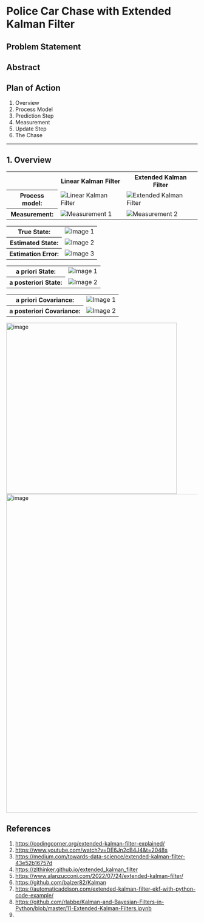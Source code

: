 # Police Car Chase with Extended Kalman Filter

## Problem Statement

## Abstract

## Plan of Action
1. Overview
2. Process Model
3. Prediction Step
4. Measurement
5. Update Step
6. The Chase

-------------

## 1. Overview

<div align="center">
    <table>
        <tr>
            <th></th>
            <th>Linear Kalman Filter</th>
            <th>Extended Kalman Filter</th>
        </tr>
        <tr>
            <th>Process model:</th>
            <td><img src="https://github.com/yudhisteer/Police-Car-Chase-with-Extended-Kalman-Filter/assets/59663734/d4e0430e-3809-40ba-ab25-d37a537a3f76" alt="Linear Kalman Filter"></td>
            <td><img src="https://github.com/yudhisteer/Police-Car-Chase-with-Extended-Kalman-Filter/assets/59663734/2d67cfdd-6c42-4d10-9284-5eba74161915" alt="Extended Kalman Filter"></td>
        </tr>
        <tr>
            <th>Measurement:</th>
            <td><img src="https://github.com/yudhisteer/Police-Car-Chase-with-Extended-Kalman-Filter/assets/59663734/6a88678a-d0b8-4f83-a6a1-a748768ed5c1" alt="Measurement 1"></td>
            <td><img src="https://github.com/yudhisteer/Police-Car-Chase-with-Extended-Kalman-Filter/assets/59663734/5ce7def9-3309-4dd0-91f5-7cfcc92ce380" alt="Measurement 2"></td>
        </tr>
    </table>
</div>

<div align="center">
    <table>
        <tr>
            <th align="center">True State:</th>
            <td align="center"><img src="https://github.com/yudhisteer/Police-Car-Chase-with-Extended-Kalman-Filter/assets/59663734/9c1554de-2a53-4aff-88fe-896c7426f12b" alt="Image 1"></td>
        </tr>
        <tr>
            <th align="center">Estimated State:</th>
            <td align="center"><img src="https://github.com/yudhisteer/Police-Car-Chase-with-Extended-Kalman-Filter/assets/59663734/575b75fb-19df-4c84-97c2-945feaa59042" alt="Image 2"></td>
        </tr>
        <tr>
            <th align="center">Estimation Error:</th>
            <td align="center"><img src="https://github.com/yudhisteer/Police-Car-Chase-with-Extended-Kalman-Filter/assets/59663734/f575d765-911f-45f0-92af-1038c855f521" alt="Image 3"></td>
        </tr>
    </table>
</div>




<div align="center">
    <table>
        <tr>
            <th>a priori State:</th>
            <td><img src="https://github.com/yudhisteer/Police-Car-Chase-with-Extended-Kalman-Filter/assets/59663734/1e7843a4-2aca-4ea7-9246-5ca2af7dffeb" alt="Image 1"></td>
        </tr>
        <tr>
            <th>a posteriori State:</th>
            <td><img src="https://github.com/yudhisteer/Police-Car-Chase-with-Extended-Kalman-Filter/assets/59663734/3438e841-b573-4e92-9b23-47d57c191762" alt="Image 2"></td>
        </tr>
    </table>
</div>


<div align="center">
    <table>
        <tr>
            <th>a priori Covariance:</th>
            <td><img src="https://github.com/yudhisteer/Police-Car-Chase-with-Extended-Kalman-Filter/assets/59663734/9678e46c-4ffa-426e-9d67-2404cba55cd5" alt="Image 1"></td>
        </tr>
        <tr>
            <th>a posteriori Covariance:</th>
            <td><img src="https://github.com/yudhisteer/Police-Car-Chase-with-Extended-Kalman-Filter/assets/59663734/c62157ef-33d5-4742-aaa0-109702c196d0" alt="Image 2"></td>
        </tr>
    </table>
</div>




<img width="449" alt="image" src="https://github.com/yudhisteer/Police-Car-Chase-with-Extended-Kalman-Filter/assets/59663734/be71cc3e-f1f9-4c9f-b0a5-7bb7376092b5">


<img width="837" alt="image" src="https://github.com/yudhisteer/Police-Car-Chase-with-Extended-Kalman-Filter/assets/59663734/bafe2729-ecee-492b-a5c2-2b6fb6e66c0b">




## References
1. https://codingcorner.org/extended-kalman-filter-explained/
2. https://www.youtube.com/watch?v=DE6Jn2cB4J4&t=2048s
3. https://medium.com/towards-data-science/extended-kalman-filter-43e52b16757d
4. https://zlthinker.github.io/extended_kalman_filter
5. https://www.alanzucconi.com/2022/07/24/extended-kalman-filter/
6. https://github.com/balzer82/Kalman
7. https://automaticaddison.com/extended-kalman-filter-ekf-with-python-code-example/
8. https://github.com/rlabbe/Kalman-and-Bayesian-Filters-in-Python/blob/master/11-Extended-Kalman-Filters.ipynb
9. 
